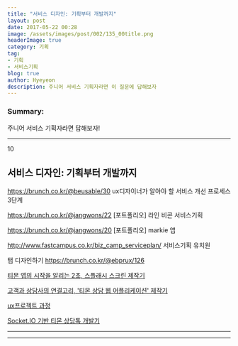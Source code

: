```yaml
---
title: "서비스 디자인: 기획부터 개발까지"
layout: post
date: 2017-05-22 00:28
image: /assets/images/post/002/135_00title.png
headerImage: true
category: 기획
tag:
- 기획
- 서비스기획
blog: true
author: Hyeyeon
description: 주니어 서비스 기획자라면 이 질문에 답해보자
---
```


### Summary:

주니어 서비스 기획자라면 답해보자!

---

10
## 서비스 디자인: 기획부터 개발까지


https://brunch.co.kr/@beusable/30
ux디자이너가 알아야 할 서비스 개선 프로세스 3단계

https://brunch.co.kr/@jangwons/22
[포트폴리오] 라인 비콘 서비스기획

https://brunch.co.kr/@jangwons/20
[포트폴리오] markie 앱

http://www.fastcampus.co.kr/biz_camp_serviceplan/
서비스기획 유치원

탭 디자인하기
https://brunch.co.kr/@ebprux/126


[티몬 앱의 시작을 알리는 2초, 스플래시 스크린 제작기](http://tmondev.blog.me/220992527657)

[고객과 상담사의 연결고리, '티몬 상담 웹 어플리케이션' 제작기](http://tmondev.blog.me/220990918714)

[ux프로젝트 과정](https://brunch.co.kr/@amyyoungah/9)

[Socket.IO 기반 티몬 상담톡 개발기](http://tmondev.blog.me/220982377777)


---

---
